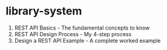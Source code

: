 # library-system
1. REST API Basics - The fundamental concepts  to know
2. REST API Design Process - My 4-step process
3. Design a REST API Example - A complete worked example
